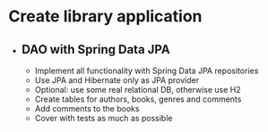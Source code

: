 # **Create library application**
* ## **DAO with Spring Data JPA**
    
    * Implement all functionality with Spring Data JPA repositories
    * Use JPA and Hibernate only as JPA provider
    * Optional: use some real relational DB, otherwise use H2
    * Create tables for authors, books, genres and comments
    * Add comments to the books
    * Cover with tests as much as possible
